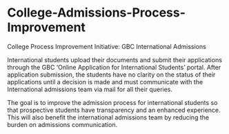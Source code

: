# College-Admissions-Process-Improvement
College Process Improvement Initiative: GBC International Admissions

International students upload their documents and submit their applications through the GBC ‘Online Application for International Students’ portal. After application submission, the students have no clarity on the status of their applications until a decision is made and must communicate with the International admissions team via mail for all their queries. 

The goal is to improve the admission process for international students so that prospective students have transparency and an enhanced experience. This will also benefit the international admissions team by reducing the burden on admissions communication.
